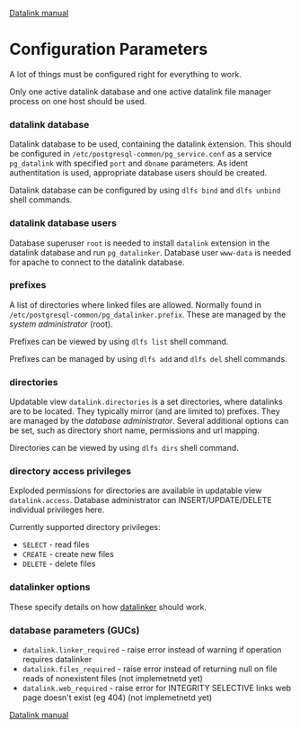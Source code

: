 [Datalink manual](README.md)

Configuration Parameters
========================

A lot of things must be configured right for everything to work.

Only one active datalink database and one active datalink file manager process on one host should be used.

### datalink database
Datalink database to be used, containing the datalink extension.
This should be configured in `/etc/postgresql-common/pg_service.conf` as a service `pg_datalink` with
specified `port` and `dbname` parameters. As ident authentitation is used, appropriate database users should be created.

Datalink database can be configured by using `dlfs bind` and `dlfs unbind` shell commands.

### datalink database users
Database superuser `root` is needed to install `datalink` extension in the datalink database and run `pg_datalinker`.
Database user `www-data` is needed for apache to connect to the datalink database.

### prefixes
A list of directories where linked files are allowed.
Normally found in `/etc/postgresql-common/pg_datalinker.prefix`.
These are managed by the *system administrator* (root).

Prefixes can be viewed by using `dlfs list` shell command.

Prefixes can be managed by using `dlfs add` and `dlfs del` shell commands.

### directories
Updatable view `datalink.directories` is a set directories, 
where datalinks are to be located. 
They typically mirror (and are limited to) prefixes. 
They are managed by the *database administrator*.
Several additional options can be set, 
such as directory short name, permissions and url mapping.

Directories can be viewed by using `dlfs dirs` shell command.

### directory access privileges
Exploded permissions for directories are available
in updatable view `datalink.access`. 
Database administrator can INSERT/UPDATE/DELETE individual privileges here.

Currently supported directory privileges:
- `SELECT` - read files
- `CREATE` - create new files
- `DELETE` - delete files

### datalinker options

These specify details on how [datalinker](pg_datalinker.md) should work.

### database parameters (GUCs)
- `datalink.linker_required` - raise error instead of warning if operation requires datalinker
- `datalink.files_required` - raise error instead of returning null on file reads of nonexistent files (not implemetnetd yet)
- `datalink.web_required` - raise error for INTEGRITY SELECTIVE links web page doesn't exist (eg 404) (not implemetnetd yet)

[Datalink manual](README.md)



